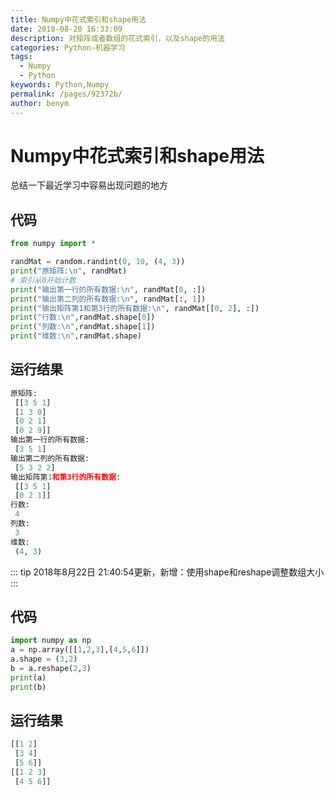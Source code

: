 ```yaml
---
title: Numpy中花式索引和shape用法
date: 2018-08-20 16:33:09
description: 对矩阵或者数组的花式索引，以及shape的用法
categories: Python-机器学习
tags: 
  - Numpy
  - Python
keywords: Python,Numpy
permalink: /pages/92372b/
author: benym
---
```


# Numpy中花式索引和shape用法

总结一下最近学习中容易出现问题的地方️ 

## 代码

```python
from numpy import *

randMat = random.randint(0, 10, (4, 3))
print("原矩阵:\n", randMat)
# 索引从0开始计数
print("输出第一行的所有数据:\n", randMat[0, :])
print("输出第二列的所有数据:\n", randMat[:, 1])
print("输出矩阵第1和第3行的所有数据:\n", randMat[[0, 2], :])
print("行数:\n",randMat.shape[0])
print("列数:\n",randMat.shape[1])
print("维数:\n",randMat.shape)
```

## 运行结果

```python
原矩阵:
 [[3 5 1]
 [1 3 0]
 [0 2 1]
 [0 2 9]]
输出第一行的所有数据:
 [3 5 1]
输出第二列的所有数据:
 [5 3 2 2]
输出矩阵第1和第3行的所有数据:
 [[3 5 1]
 [0 2 1]]
行数:
 4
列数:
 3
维数:
 (4, 3)
```

::: tip
2018年8月22日 21:40:54更新，新增：使用shape和reshape调整数组大小
:::
## 代码

```python
import numpy as np
a = np.array([[1,2,3],[4,5,6]]) 
a.shape = (3,2)
b = a.reshape(2,3)
print(a)
print(b)
```

## 运行结果

```python
[[1 2]
 [3 4]
 [5 6]]
[[1 2 3]
 [4 5 6]]
```

